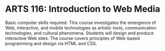 # ARTS 116: Introduction to Web Media

Basic computer skills required. This course investigates the emergence of Web, interactive, and mobile technologies as artistic tools, communication technologies, and cultural phenomena. Students will design and produce interactive Web sites. The course covers principles of Web-based programming and design via HTML and CSS.